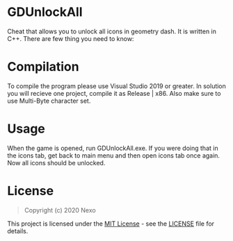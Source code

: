 # GDUnlockAll
  Cheat that allows you to unlock all icons in geometry dash. It is written in C++. There are few thing you need to know:

# Compilation
  To compile the program please use Visual Studio 2019 or greater. In solution you will recieve one project, compile it as Release | x86. Also make sure to use Multi-Byte character set.
 
# Usage
  When the game is opened, run GDUnlockAll.exe. If you were doing that in the icons tab, get back to main menu and then open icons tab once again. Now all icons should be unlocked.
  
# License 
  > Copyright (c) 2020 Nexo

  This project is licensed under the [MIT License](https://opensource.org/licenses/mit-license.php) - see the [LICENSE](LICENSE) file for details.
